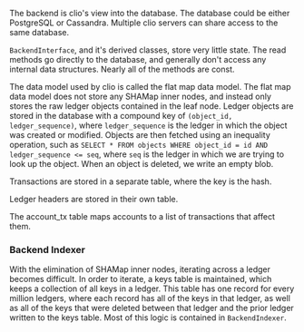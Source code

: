 The backend is clio's view into the database. The database could be either PostgreSQL or Cassandra.
Multiple clio servers can share access to the same database. 

`BackendInterface`, and it's derived classes, store very little state. The read methods go directly to the database,
and generally don't access any internal data structures. Nearly all of the methods are const.

The data model used by clio is called the flat map data model. The flat map data model does not store any
SHAMap inner nodes, and instead only stores the raw ledger objects contained in the leaf node. Ledger objects
are stored in the database with a compound key of `(object_id, ledger_sequence)`, where `ledger_sequence` is the
ledger in which the object was created or modified. Objects are then fetched using an inequality operation,
such as `SELECT * FROM objects WHERE object_id = id AND ledger_sequence <= seq`, where `seq` is the ledger
in which we are trying to look up the object. When an object is deleted, we write an empty blob.

Transactions are stored in a separate table, where the key is the hash.

Ledger headers are stored in their own table.

The account_tx table maps accounts to a list of transactions that affect them.


### Backend Indexer

With the elimination of SHAMap inner nodes, iterating across a ledger becomes difficult. In order to iterate,
a keys table is maintained, which keeps a collection of all keys in a ledger. This table has one record for every
million ledgers, where each record has all of the keys in that ledger, as well as all of the keys that were deleted
between that ledger and the prior ledger written to the keys table. Most of this logic is contained in `BackendIndexer`.
